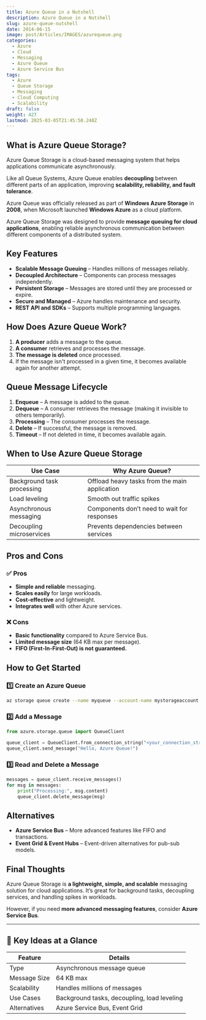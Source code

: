 ```yaml
---
title: Azure Queue in a Nutshell
description: Azure Queue in a Nutshell
slug: azure-queue-nutshell
date: 2014-06-15
image: post/Articles/IMAGES/azurequeue.png
categories:
  - Azure
  - Cloud
  - Messaging
  - Azure Queue
  - Azure Service Bus
tags:
  - Azure
  - Queue Storage
  - Messaging
  - Cloud Computing
  - Scalability
draft: false
weight: 427
lastmod: 2025-03-05T21:45:50.248Z
---
```

## What is Azure Queue Storage?

Azure Queue Storage is a cloud-based messaging system that helps applications communicate asynchronously.

Like all Queue Systems, Azure Queue enables **decoupling** between different parts of an application, improving **scalability, reliability, and fault tolerance**.

Azure Queue was officially released as part of **Windows Azure Storage** in **2008**, when Microsoft launched **Windows Azure** as a cloud platform.

Azure Queue Storage was designed to provide **message queuing for cloud applications**, enabling reliable asynchronous communication between different components of a distributed system.

<!-- This makes it a great solution for handling background jobs, processing requests, and managing workload distribution efficiently. -->

## Key Features

* **Scalable Message Queuing** – Handles millions of messages reliably.
* **Decoupled Architecture** – Components can process messages independently.
* **Persistent Storage** – Messages are stored until they are processed or expire.
* **Secure and Managed** – Azure handles maintenance and security.
* **REST API and SDKs** – Supports multiple programming languages.

## How Does Azure Queue Work?

1. **A producer** adds a message to the queue.
2. **A consumer** retrieves and processes the message.
3. **The message is deleted** once processed.
4. If the message isn't processed in a given time, it becomes available again for another attempt.

## Queue Message Lifecycle

1. **Enqueue** – A message is added to the queue.
2. **Dequeue** – A consumer retrieves the message (making it invisible to others temporarily).
3. **Processing** – The consumer processes the message.
4. **Delete** – If successful, the message is removed.
5. **Timeout** – If not deleted in time, it becomes available again.

## When to Use Azure Queue Storage

| Use Case                   | Why Azure Queue?                              |
| -------------------------- | --------------------------------------------- |
| Background task processing | Offload heavy tasks from the main application |
| Load leveling              | Smooth out traffic spikes                     |
| Asynchronous messaging     | Components don’t need to wait for responses   |
| Decoupling microservices   | Prevents dependencies between services        |

## Pros and Cons

### ✅ Pros

* **Simple and reliable** messaging.
* **Scales easily** for large workloads.
* **Cost-effective** and lightweight.
* **Integrates well** with other Azure services.

### ❌ Cons

* **Basic functionality** compared to Azure Service Bus.
* **Limited message size** (64 KB max per message).
* **FIFO (First-In-First-Out) is not guaranteed.**

## How to Get Started

### 1️⃣ Create an Azure Queue

```bash
az storage queue create --name myqueue --account-name mystorageaccount
```

### 2️⃣ Add a Message

```python
from azure.storage.queue import QueueClient

queue_client = QueueClient.from_connection_string("<your_connection_string>", "myqueue")
queue_client.send_message("Hello, Azure Queue!")
```

### 3️⃣ Read and Delete a Message

```python
messages = queue_client.receive_messages()
for msg in messages:
    print("Processing:", msg.content)
    queue_client.delete_message(msg)
```

## Alternatives

* **Azure Service Bus** – More advanced features like FIFO and transactions.
* **Event Grid & Event Hubs** – Event-driven alternatives for pub-sub models.

## Final Thoughts

Azure Queue Storage is **a lightweight, simple, and scalable** messaging solution for cloud applications. It’s great for background tasks, decoupling services, and handling spikes in workloads.

However, if you need **more advanced messaging features**, consider **Azure Service Bus**.

***

## 🔑 Key Ideas at a Glance

| Feature      | Details                                     |
| ------------ | ------------------------------------------- |
| Type         | Asynchronous message queue                  |
| Message Size | 64 KB max                                   |
| Scalability  | Handles millions of messages                |
| Use Cases    | Background tasks, decoupling, load leveling |
| Alternatives | Azure Service Bus, Event Grid               |

<!-- Azure Queue Storage keeps your app **reliable, scalable, and flexible**. If you need a simple, cost-effective way to pass messages, **this is it!** 🚀
 -->
